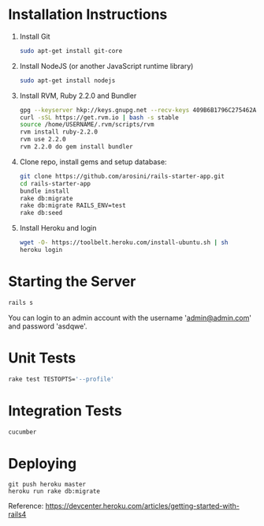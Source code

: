 # Installation Instructions

1. Install Git
    ```bash
    sudo apt-get install git-core
    ```

2. Install NodeJS (or another JavaScript runtime library)

    ```bash
    sudo apt-get install nodejs
    ```

3. Install RVM, Ruby 2.2.0 and Bundler

    ```bash
    gpg --keyserver hkp://keys.gnupg.net --recv-keys 409B6B1796C275462A1703113804BB82D39DC0E3
    curl -sSL https://get.rvm.io | bash -s stable
    source /home/USERNAME/.rvm/scripts/rvm
    rvm install ruby-2.2.0
    rvm use 2.2.0
    rvm 2.2.0 do gem install bundler
    ```

4. Clone repo, install gems and setup database:

    ```bash
    git clone https://github.com/arosini/rails-starter-app.git
    cd rails-starter-app
    bundle install
    rake db:migrate
    rake db:migrate RAILS_ENV=test
    rake db:seed
    ```

5. Install Heroku and login

    ```bash
    wget -O- https://toolbelt.heroku.com/install-ubuntu.sh | sh
    heroku login
    ```

# Starting the Server
```bash
rails s
```

You can login to an admin account with the username 'admin@admin.com' and password 'asdqwe'.

# Unit Tests
```bash
rake test TESTOPTS='--profile'
```
    
# Integration Tests
```bash
cucumber
```

# Deploying

```
git push heroku master
heroku run rake db:migrate
```

Reference: https://devcenter.heroku.com/articles/getting-started-with-rails4
